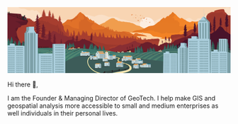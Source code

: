 ![Pangeo Header](./static/PanGeo.png)

Hi there 👋,

I am the Founder & Managing Director of GeoTech. I help make GIS and geospatial analysis more accessible to small and medium enterprises as well individuals in their personal lives.
